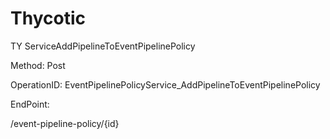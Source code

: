 #     Thycotic


TY ServiceAddPipelineToEventPipelinePolicy

Method: Post

OperationID: EventPipelinePolicyService_AddPipelineToEventPipelinePolicy

EndPoint:

/event-pipeline-policy/{id}
